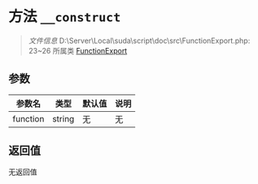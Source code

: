 # 方法 `__construct`

> *文件信息* D:\Server\Local\suda\script\doc\src\FunctionExport.php: 23~26
> 所属类 [FunctionExport](../FunctionExport.md)




## 参数


| 参数名 | 类型 | 默认值 | 说明 |
|--------|-----|-------|-------|
| function |  string | 无 | 无 |



## 返回值

无返回值
